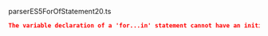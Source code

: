 parserES5ForOfStatement20.ts
```json
The variable declaration of a 'for...in' statement cannot have an initializer.
```
